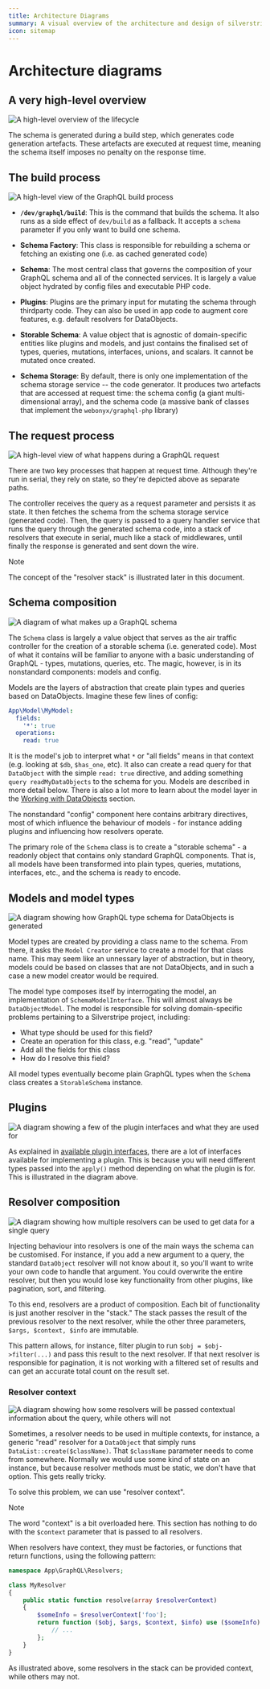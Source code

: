 ```yaml
---
title: Architecture Diagrams
summary: A visual overview of the architecture and design of silverstripe/graphql
icon: sitemap
---
```


# Architecture diagrams

## A very high-level overview

![A high-level overview of the lifecycle](../../_images/graphql/high-level-lifecycle.png)

The schema is generated during a build step, which generates code generation artefacts. These artefacts are executed at request time, meaning the schema itself imposes no penalty on the response time.

## The build process

![A high-level view of the GraphQL build process](../../_images/graphql/build_process.png)

- **`/dev/graphql/build`**: This is the command that builds the schema. It also runs as a side effect of `dev/build` as a fallback. It accepts a `schema` parameter if you only want to build one schema.

- **Schema Factory**: This class is responsible for rebuilding a schema or fetching an existing one (i.e. as cached generated code)

- **Schema**: The most central class that governs the composition of your GraphQL schema and all of the connected services. It is largely a value object hydrated by config files and executable PHP code.

- **Plugins**: Plugins are the primary input for mutating the schema through thirdparty code. They can also be used in app code to augment core features, e.g. default resolvers for DataObjects.

- **Storable Schema**: A value object that is agnostic of domain-specific entities like plugins and models, and just contains the finalised set of types, queries, mutations, interfaces, unions, and scalars. It cannot be mutated once created.

- **Schema Storage**: By default, there is only one implementation of the schema storage service -- the code generator. It produces two artefacts that are accessed at request time: the schema config (a giant multi-dimensional array), and the schema code (a massive bank of classes that implement the `webonyx/graphql-php` library)

## The request process

![A high-level view of what happens during a GraphQL request](../../_images/graphql/request_process.png)

There are two key processes that happen at request time. Although they're run in serial, they rely on state, so they're depicted above as separate paths.

The controller receives the query as a request parameter and persists it as state. It then fetches the schema from the schema storage service (generated code). Then, the query is passed to a query handler service that runs the query through the generated schema code, into a stack of resolvers that execute in serial, much like a stack of middlewares, until finally the response is generated and sent down the wire.

> [!NOTE]
> The concept of the "resolver stack" is illustrated later in this document.

## Schema composition

![A diagram of what makes up a GraphQL schema](../../_images/graphql/schema_composition.png)

The `Schema` class is largely a value object that serves as the air traffic controller for the creation of a storable schema (i.e. generated code). Most of what it contains will be familiar to anyone with a basic understanding of GraphQL - types, mutations, queries, etc. The magic, however, is in its nonstandard components: models and config.

Models are the layers of abstraction that create plain types and queries based on DataObjects. Imagine these few lines of config:

```yml
App\Model\MyModel:
  fields:
    '*': true
  operations:
    read: true
```

It is the model's job to interpret what `*` or "all fields" means in that context (e.g. looking at `$db`, `$has_one`, etc). It also can create a read query for that `DataObject` with the simple `read: true` directive, and adding something `query readMyDataObjects` to the schema for you. Models are described in more detail below. There is also a lot more to learn about the model layer in the [Working with DataObjects](../working_with_DataObjects) section.

The nonstandard "config" component here contains arbitrary directives, most of which influence the behaviour of models - for instance adding plugins and influencing how resolvers operate.

The primary role of the `Schema` class is to create a "storable schema" - a readonly object that contains only standard GraphQL components. That is, all models have been transformed into plain types, queries, mutations, interfaces, etc., and the schema is ready to encode.

## Models and model types

![A diagram showing how GraphQL type schema for DataObjects is generated](../../_images/graphql/models.png)

Model types are created by providing a class name to the schema. From there, it asks the `Model Creator` service to create a model for that class name. This may seem like an unnessary layer of abstraction, but in theory, models could be based on classes that are not DataObjects, and in such a case a new model creator would be required.

The model type composes itself by interrogating the model, an implementation of `SchemaModelInterface`. This will almost always be `DataObjectModel`. The model is responsible for solving domain-specific problems pertaining to a Silverstripe project, including:

- What type should be used for this field?
- Create an operation for this class, e.g. "read", "update"
- Add all the fields for this class
- How do I resolve this field?

All model types eventually become plain GraphQL types when the `Schema` class creates a `StorableSchema` instance.

## Plugins

![A diagram showing a few of the plugin interfaces and what they are used for](../../_images/graphql/plugins.png)

As explained in [available plugin interfaces](../plugins/overview#available-plugin-interfaces), there are a lot of interfaces available for implementing a plugin. This is because you will need different types passed into the `apply()` method depending on what the plugin is for. This is illustrated in the diagram above.

## Resolver composition

![A diagram showing how multiple resolvers can be used to get data for a single query](../../_images/graphql/resolver_composition.png)

Injecting behaviour into resolvers is one of the main ways the schema can be customised. For instance, if you add a new argument to a query, the standard `DataObject` resolver will not know about it, so you'll want to write your own code to handle that argument. You could overwrite the entire resolver, but then you would lose key functionality from other plugins, like pagination, sort, and filtering.

To this end, resolvers are a product of composition. Each bit of functionality is just another resolver in the "stack." The stack passes the result of the previous resolver to the next resolver, while the other three parameters, `$args, $context, $info` are immutable.

This pattern allows, for instance, filter plugin to run `$obj = $obj->filter(...)` and pass this result to the next resolver. If that next resolver is responsible for pagination, it is not working with a filtered set of results and can get an accurate total count on the result set.

### Resolver context

![A diagram showing how some resolvers will be passed contextual information about the query, while others will not](../../_images/graphql/resolver_context.png)

Sometimes, a resolver needs to be used in multiple contexts, for instance, a generic "read" resolver for a `DataObject` that simply runs `DataList::create($className)`. That `$className` parameter needs to come from somewhere. Normally we would use some kind of state on an instance, but because resolver methods must be static, we don't have that option. This gets really tricky.

To solve this problem, we can use "resolver context".

> [!NOTE]
> The word "context" is a bit overloaded here. This section has nothing to do with the `$context` parameter that is passed to all resolvers.

When resolvers have context, they must be factories, or functions that return functions, using the following pattern:

```php
namespace App\GraphQL\Resolvers;

class MyResolver
{
    public static function resolve(array $resolverContext)
    {
        $someInfo = $resolverContext['foo'];
        return function ($obj, $args, $context, $info) use ($someInfo) {
            // ...
        };
    }
}
```

As illustrated above, some resolvers in the stack can be provided context, while others may not.
